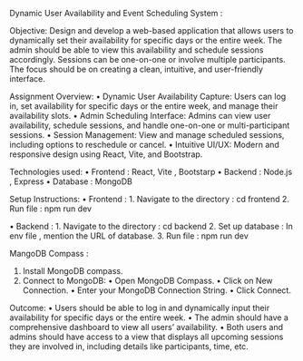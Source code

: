 Dynamic User Availability and Event Scheduling System :

Objective:
Design and develop a web-based application that allows users to dynamically set their availability for specific days or the entire week. The admin should be able to view this availability and schedule sessions accordingly. Sessions can be one-on-one or involve multiple participants. The focus should be on creating a clean, intuitive, and user-friendly interface.

Assignment Overview:
•	Dynamic User Availability Capture: Users can log in, set availability for specific days or the entire week, and manage their availability slots.
•	Admin Scheduling Interface: Admins can view user availability, schedule sessions, and handle one-on-one or multi-participant sessions.
•	Session Management: View and manage scheduled sessions, including options to reschedule or cancel.
•	Intuitive UI/UX: Modern and responsive design using React, Vite, and Bootstrap.

Technologies used:
•	Frontend : React, Vite , Bootstarp
•	Backend : Node.js , Express
•	Database : MongoDB

Setup Instructions:
•	Frontend :
    1.	Navigate to the directory :  cd frontend
    2.	Run file : npm run dev

•	Backend : 
    1.	Navigate to the directory : cd backend
    2.	Set up database : In env file , mention the URL of database.
    3.	Run file : npm run dev

MangoDB Compass :
1.	Install MongoDB compass.
2.	Connect to MongoDB:
       •	Open MongoDB Compass.
       •	Click on New Connection.
       •	Enter your MongoDB Connection String.
       •	Click Connect.

Outcome:
•	Users should be able to log in and dynamically input their availability for specific days or the entire week.
•	The admin should have a comprehensive dashboard to view all users’ availability.
•	Both users and admins should have access to a view that displays all upcoming sessions they are involved in, including details like participants, time, etc.

